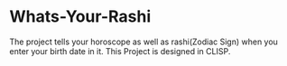 # Whats-Your-Rashi
The project tells your horoscope as well as rashi(Zodiac Sign) when you enter your birth date in it. This Project is designed in CLISP.
